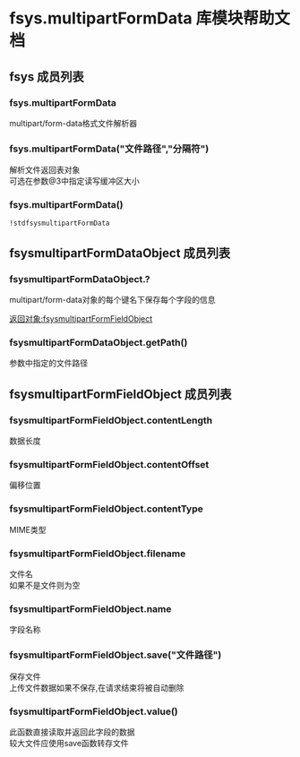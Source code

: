 # fsys.multipartFormData 库模块帮助文档

<a id="fsys"></a>
## fsys 成员列表


<a id="fsys.multipartFormData"></a>
### fsys.multipartFormData 
 multipart/form-data格式文件解析器

<a id="fsys.multipartFormData"></a>
### fsys.multipartFormData("文件路径","分隔符") 
 解析文件返回表对象  
可选在参数@3中指定读写缓冲区大小

<a id="fsys.multipartFormData"></a>
### fsys.multipartFormData() 
 

```aardio
!stdfsysmultipartFormData
```



<a id="fsysmultipartFormDataObject"></a>
## fsysmultipartFormDataObject 成员列表


<a id="fsysmultipartFormDataObject.?"></a>
### fsysmultipartFormDataObject.? 
 multipart/form-data对象的每个键名下保存每个字段的信息  
  
[返回对象:fsysmultipartFormFieldObject](#fsysmultipartFormFieldObject)

<a id="fsysmultipartFormDataObject.getPath"></a>
### fsysmultipartFormDataObject.getPath() 
 参数中指定的文件路径

<a id="fsysmultipartFormFieldObject"></a>
## fsysmultipartFormFieldObject 成员列表


<a id="fsysmultipartFormFieldObject.contentLength"></a>
### fsysmultipartFormFieldObject.contentLength 
 数据长度

<a id="fsysmultipartFormFieldObject.contentOffset"></a>
### fsysmultipartFormFieldObject.contentOffset 
 偏移位置

<a id="fsysmultipartFormFieldObject.contentType"></a>
### fsysmultipartFormFieldObject.contentType 
 MIME类型

<a id="fsysmultipartFormFieldObject.filename"></a>
### fsysmultipartFormFieldObject.filename 
 文件名  
如果不是文件则为空

<a id="fsysmultipartFormFieldObject.name"></a>
### fsysmultipartFormFieldObject.name 
 字段名称

<a id="fsysmultipartFormFieldObject.save"></a>
### fsysmultipartFormFieldObject.save("文件路径") 
 保存文件  
上传文件数据如果不保存,在请求结束将被自动删除

<a id="fsysmultipartFormFieldObject.value"></a>
### fsysmultipartFormFieldObject.value() 
 此函数直接读取并返回此字段的数据  
较大文件应使用save函数转存文件
